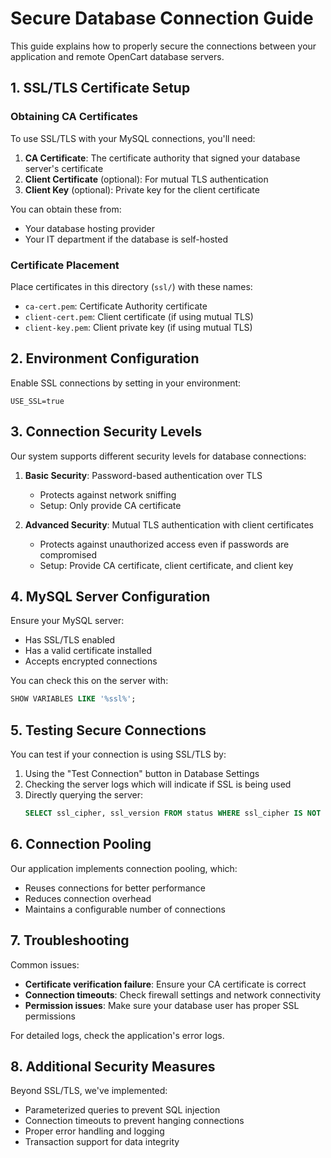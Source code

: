 # Secure Database Connection Guide

This guide explains how to properly secure the connections between your application and remote OpenCart database servers.

## 1. SSL/TLS Certificate Setup

### Obtaining CA Certificates

To use SSL/TLS with your MySQL connections, you'll need:

1. **CA Certificate**: The certificate authority that signed your database server's certificate
2. **Client Certificate** (optional): For mutual TLS authentication
3. **Client Key** (optional): Private key for the client certificate

You can obtain these from:
- Your database hosting provider
- Your IT department if the database is self-hosted

### Certificate Placement

Place certificates in this directory (`ssl/`) with these names:
- `ca-cert.pem`: Certificate Authority certificate
- `client-cert.pem`: Client certificate (if using mutual TLS)
- `client-key.pem`: Client private key (if using mutual TLS)

## 2. Environment Configuration

Enable SSL connections by setting in your environment:

```
USE_SSL=true
```

## 3. Connection Security Levels

Our system supports different security levels for database connections:

1. **Basic Security**: Password-based authentication over TLS
   - Protects against network sniffing
   - Setup: Only provide CA certificate

2. **Advanced Security**: Mutual TLS authentication with client certificates
   - Protects against unauthorized access even if passwords are compromised
   - Setup: Provide CA certificate, client certificate, and client key

## 4. MySQL Server Configuration

Ensure your MySQL server:
- Has SSL/TLS enabled
- Has a valid certificate installed
- Accepts encrypted connections

You can check this on the server with:
```sql
SHOW VARIABLES LIKE '%ssl%';
```

## 5. Testing Secure Connections

You can test if your connection is using SSL/TLS by:

1. Using the "Test Connection" button in Database Settings
2. Checking the server logs which will indicate if SSL is being used
3. Directly querying the server:
   ```sql
   SELECT ssl_cipher, ssl_version FROM status WHERE ssl_cipher IS NOT NULL;
   ```

## 6. Connection Pooling

Our application implements connection pooling, which:
- Reuses connections for better performance
- Reduces connection overhead
- Maintains a configurable number of connections

## 7. Troubleshooting

Common issues:
- **Certificate verification failure**: Ensure your CA certificate is correct
- **Connection timeouts**: Check firewall settings and network connectivity
- **Permission issues**: Make sure your database user has proper SSL permissions

For detailed logs, check the application's error logs.

## 8. Additional Security Measures

Beyond SSL/TLS, we've implemented:
- Parameterized queries to prevent SQL injection
- Connection timeouts to prevent hanging connections
- Proper error handling and logging
- Transaction support for data integrity